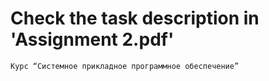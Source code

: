 # Check the task description in 'Assignment 2.pdf'

```
Курс “Системное прикладное программное обеспечение”
```
